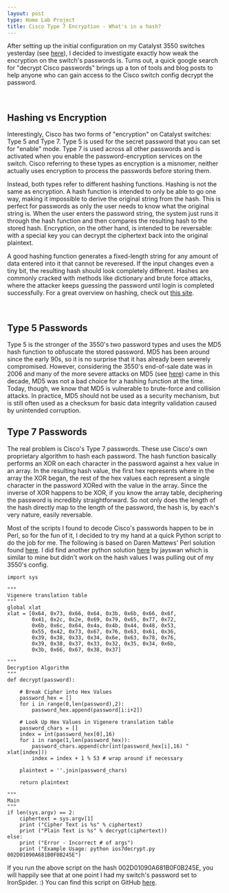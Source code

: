 ```yaml
---
layout: post
type: Home Lab Project
title: Cisco Type 7 Encryption - What's in a hash?
---
```


After setting up the initial configuration on my Catalyst 3550 switches yesterday (see <a href="/2017/01/07/fun_w_cisco/">here</a>), I decided to investigate exactly how weak the encryption on the switch's passwords is. Turns out, a quick google search for "decrypt Cisco passwords" brings up a ton of tools and blog posts to help anyone who can gain access to the Cisco switch config decrypt the password. 

<br/>
<h2>Hashing vs Encryption</h2>
Interestingly, Cisco has two forms of "encryption" on Catalyst switches: Type 5 and Type 7. Type 5 is used for the secret password that you can set for "enable" mode. Type 7 is used across all other passwords and is activated when you enable the password-encryption services on the switch. Cisco referring to these types as encryption is a misnomer, neither actually uses encryption to process the passwords before storing them.   

Instead, both types refer to different hashing functions. Hashing is not the same as encryption. A hash function is intended to only be able to go one way, making it impossible to derive the original string from the hash. This is perfect for passwords as only the user needs to know what the original string is. When the user enters the password string, the system just runs it through the hash function and then compares the resulting hash to the stored hash. Encryption, on the other hand, is intended to be reversable: with a special key you can decrypt the ciphertext back into the original plaintext.

A good hashing function generates a fixed-length string for any amount of data entered into it that cannot be reveresed. If the input changes even a tiny bit, the resulting hash should look completely different. Hashes are commonly cracked with methods like dictionary and brute force attacks, where the attacker keeps guessing the password until login is completed successfully. For a great overview on hashing, check out <a href="//crackstation.net/hashing-security.htm" >this site</a>.

<br/>
<h2>Type 5 Passwords</h2>
Type 5 is the stronger of the 3550's two password types and uses the MD5 hash function to obfuscate the stored password. MD5 has been around since the early 90s, so it is no surprise that it has already been severely compromised. However, considering the 3550's end-of-sale date was in 2006 and many of the more severe attacks on MD5 (see <a href="//en.wikipedia.org/wiki/Flame_(malware)" >here</a>) came in this decade, MD5 was not a bad choice for a hashing function at the time. Today, though, we know that MD5 is vulnerable to brute-force and collision attacks. In practice, MD5 should not be used as a security mechanism, but is still often used as a checksum for basic data integrity validation caused by unintended corruption.

<br/>
<h2>Type 7 Passwords</h2>
The real problem is Cisco's Type 7 passwords. These use Cisco's own proprietary algorithm to hash each password. The hash function basically performs an XOR on each character in the password against a hex value in an array. In the resulting hash value, the first hex represents where in the array the XOR began, the rest of the hex values each represent a single character in the password XORed with the value in the array. Since the inverse of XOR happens to be XOR, if you know the array table, deciphering the password is incredibly straightforward. So not only does the length of the hash directly map to the length of the password, the hash is, by each's very nature, easily reversable.

Most of the scripts I found to decode Cisco's passwords happen to be in Perl, so for the fun of it, I decided to try my hand at a quick Python script to do the job for me. The following is based on Daren Mattews' Perl solution found <a href="//mccltd.net/blog/?p=1034">here</a>. I did find another python solution <a href="//gist.github.com/jayswan/1927995">here</a> by jayswan which is similar to mine but didn't work on the hash values I was pulling out of my 3550's config.

	import sys

	"""
	Vigenere translation table
	"""
	global xlat
	xlat = [0x64, 0x73, 0x66, 0x64, 0x3b, 0x6b, 0x66, 0x6f, 
			0x41, 0x2c, 0x2e, 0x69, 0x79, 0x65, 0x77, 0x72, 
			0x6b, 0x6c, 0x64, 0x4a, 0x4b, 0x44, 0x48, 0x53, 
			0x55, 0x42, 0x73, 0x67, 0x76, 0x63, 0x61, 0x36, 
			0x39, 0x38, 0x33, 0x34, 0x6e, 0x63, 0x78, 0x76, 
			0x39, 0x38, 0x37, 0x33, 0x32, 0x35, 0x34, 0x6b, 
			0x3b, 0x66, 0x67, 0x38, 0x37]

	"""
	Decryption Algorithm
	"""
	def decrypt(password):

		# Break Cipher into Hex Values
		password_hex = []
		for i in range(0,len(password),2):
			password_hex.append(password[i:i+2])

		# Look Up Hex Values in Vigenere translation table
		password_chars = []
		index = int(password_hex[0],16)
		for i in range(1,len(password_hex)):
			password_chars.append(chr(int(password_hex[i],16) ^ xlat[index]))
			index = index + 1 % 53 # wrap around if necessary

		plaintext = ''.join(password_chars)

		return plaintext

	"""
	Main
	"""
	if len(sys.argv) == 2:
		ciphertext = sys.argv[1]
		print ("Cipher Text is %s" % ciphertext)
		print ("Plain Text is %s" % decrypt(ciphertext))
	else:
		print ("Error - Incorrect # of args")
		print ("Example Usage: python ios7decrypt.py 002D01090A681B0F0B245E")


If you run the above script on the hash 002D01090A681B0F0B245E, you will happily see that at one point I had my switch's password set to IronSpider. :) You can find this script on GitHub <a href="//github.com/pickl09/scripts/blob/master/ios7decrypt.py">here</a>.





